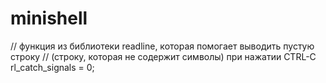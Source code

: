 # minishell
// функция из библиотеки readline, которая помогает выводить пустую строку 
// (строку, которая не содержит символы) при нажатии CTRL-C
rl_catch_signals = 0;
